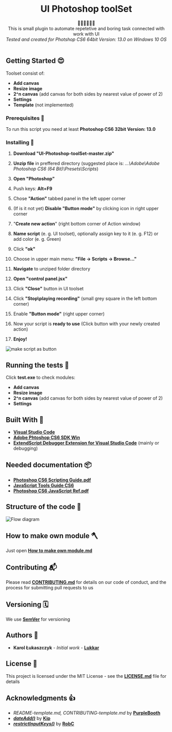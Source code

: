 <h1 align="center">UI Photoshop toolSet </h1>

<div align="center">🚀🚀🚀🚀🚀🚀</div>

<div align="center">
This is small plugin to automate repetetive and boring task connected with work with UI </br>
</div>
<div align="center"><i>
Tested and created for Photshop CS6 64bit Version: 13.0 on Windows 10 OS</br></br>
</i></div>

## Getting Started 😍

Toolset consist of:
- **Add canvas**
- **Resize image**
- **2^n canvas** (add canvas for both sides by nearest value of power of 2)
- **Settings**
- **Template** (not implemented)

### Prerequisites 💪

To run this script you need at least **Photoshop CS6 32bit Version: 13.0**

### Installing 🔨

1. **Download "UI-Photoshop-toolSet-master.zip"**

2. **Unzip file** in preffered directory (suggested place is: _...\Adobe\Adobe Photoshop CS6 (64 Bit)\Presets\Scripts_)

3. **Open "Photoshop"**

4. Push keys: **Alt+F9**

5. Chose **"Action"** tabbed panel in the left upper corner

6. (If is it not yet) **Disable "Button mode"** by clicking icon in right upper corner

5. "**Create new action**" (right bottom corner of Action window)

6. **Name script** (e. g. UI toolset), optionally assign key to it (e. g. F12) or add color (e. g. Green)

7. Click **"ok"**

7. Choose in upper main menu: **"File -> Scripts -> Browse..."**

8. **Navigate** to unziped folder directory

9. **Open "control panel.jsx"**

10. Click **"Close"** button in UI toolset

11. Click **"Stop\playing recording"** (small grey square in the left bottom corner)

12. Enable **"Button mode"** (right upper corner)

13. Now your script is **ready to use** (Click button with your newly created action)

14. **Enjoy!**

![make script as button](https://github.com/Lukkar90/UI-Photoshop-toolSet/blob/Ikulis--updates/make%20script%20as%20button.gif)

## Running the tests 🧪

Click **test.exe** to check modules:

* **Add canvas**
* **Resize image**
* **2^n canvas** (add canvas for both sides by nearest value of power of 2)
* **Settings**

## Built With 🧰

* [**Visual Studio Code**](https://code.visualstudio.com)
* [**Adobe Phtoshop CS6 SDK Win**](http://download.macromedia.com/pub/developer/photoshop/sdk/adobe_photoshop_cs6_sdk_win.zip)
* [**ExtendScript Debugger Extension for Visual Studio Code**](https://marketplace.visualstudio.com/items?itemName=Adobe.extendscript-debug) (mainly or debugging)

## Needed documentation 📦

* [**Photoshop CS6 Scripting Guide.pdf**](https://www.adobe.com/content/dam/acom/en/devnet/photoshop/scripting/Photoshop-CS6-Scripting-Guide.pdf)
* [**JavaScript Tools Guide CS6**](https://github.com/1179432578/psd-tool/blob/master/JavaScript%20Tools%20Guide%20CS6.pdf)
* [**Photoshop CS6 JavaScript Ref.pdf**](https://www.adobe.com/content/dam/acom/en/devnet/photoshop/scripting/Photoshop-CS6-JavaScript-Ref.pdf)

## Structure of the code 🧭

![Flow diagram](https://github.com/Lukkar90/UI-Photoshop-toolSet/blob/Ikulis--updates/Flow%20Diagram.png)


## How to make own module 🪓

Just open [**How to make own module.md**](https://github.com/Lukkar90/UI-Photoshop-toolSet/blob/Ikulis--updates/How%20to%20make%20own%20module.md)

## Contributing 📬

Please read [**CONTRIBUTING.md**](https://github.com/Lukkar90/UI-Photoshop-toolSet/blob/Ikulis--updates/CONTRIBUTING.md.md) for details on our code of conduct, and the process for submitting pull requests to us

## Versioning 🗓️

We use [**SemVer**](http://semver.org/) for versioning

## Authors 🎈

* **Karol Łukaszczyk** - *Initial work* - [**Lukkar**](https://github.com/Lukkar90)

## License 📜

This project is licensed under the MIT License - see the [**LICENSE.md**](https://github.com/Lukkar90/UI-Photoshop-toolSet/blob/Ikulis--updates/MIT%20License.txt) file for details

## Acknowledgments 👍

* _README-template.md, CONTRIBUTING-template.md_ by [**PurpleBooth**](https://gist.github.com/PurpleBooth)
* [**_dateAdd()_**](https://stackoverflow.com/questions/1197928/how-to-add-30-minutes-to-a-javascript-date-object/1214753#1214753) by [**Kip**](https://stackoverflow.com/users/18511/kip)
* [**_restrictInputKeys()_**](https://stackoverflow.com/questions/59697920/is-possible-to-lock-certain-keys-in-keyboard-during-input-in-edittext-box-ph) by [**RobC**](https://stackoverflow.com/users/1611459/robc)


